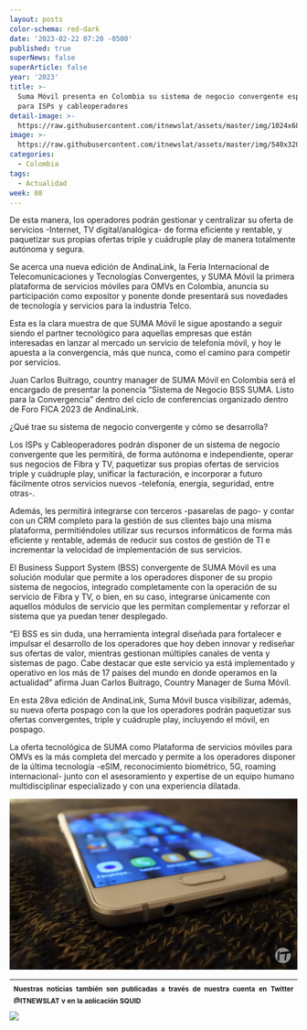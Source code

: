 ```yaml
---
layout: posts
color-schema: red-dark
date: '2023-02-22 07:20 -0500'
published: true
superNews: false
superArticle: false
year: '2023'
title: >-
  Suma Móvil presenta en Colombia su sistema de negocio convergente especial
  para ISPs y cableoperadores
detail-image: >-
  https://raw.githubusercontent.com/itnewslat/assets/master/img/1024x680/Celular-activo-g.jpg
image: >-
  https://raw.githubusercontent.com/itnewslat/assets/master/img/540x320/Celular-activo-p.jpg
categories:
  - Colombia
tags:
  - Actualidad
week: 08
---
```

De esta manera, los operadores podrán gestionar y centralizar su oferta de servicios -Internet, TV digital/analógica- de forma eficiente y rentable, y paquetizar sus propias ofertas triple y cuádruple play de manera totalmente autónoma y segura.

Se acerca una nueva edición de AndinaLink, la Feria Internacional de Telecomunicaciones y Tecnologías Convergentes, y SUMA Móvil la primera plataforma de servicios móviles para OMVs en Colombia, anuncia su participación como expositor y ponente donde presentará sus novedades de tecnología y servicios para la industria Telco.

Esta es la clara muestra de que SUMA Móvil le sigue apostando a seguir siendo el partner tecnológico para aquellas empresas que están interesadas en lanzar al mercado un servicio de telefonía móvil, y hoy le apuesta a la convergencia, más que nunca, como el camino para competir por servicios.

Juan Carlos Buitrago, country manager de SUMA Móvil en Colombia será el encargado de presentar la ponencia “Sistema de Negocio BSS SUMA.
Listo para la Convergencia” dentro del ciclo de conferencias organizado dentro de Foro FICA 2023 de AndinaLink.

¿Qué trae su sistema de negocio convergente y cómo se desarrolla?

Los ISPs y Cableoperadores podrán disponer de un sistema de negocio convergente que les permitirá, de forma autónoma e independiente, operar sus negocios de Fibra y TV, paquetizar sus propias ofertas de servicios triple y cuádruple play, unificar la facturación, e incorporar a futuro fácilmente otros servicios nuevos -telefonía, energía, seguridad, entre otras-.

Además, les permitirá integrarse con terceros -pasarelas de pago- y contar con un CRM completo para la gestión de sus clientes bajo una misma plataforma, permitiéndoles utilizar sus recursos informáticos de forma más eficiente y rentable, además de reducir sus costos de gestión de TI e incrementar la velocidad de implementación de sus servicios.

El Business Support System (BSS) convergente de SUMA Móvil es una solución modular que permite a los operadores disponer de su propio sistema de negocios, integrado completamente con la operación de su servicio de Fibra y TV, o bien, en su caso, integrarse únicamente con aquellos módulos de servicio que les permitan complementar y reforzar el sistema que ya puedan tener desplegado.

“El BSS es sin duda, una herramienta integral diseñada para fortalecer e impulsar el desarrollo de los operadores que hoy deben innovar y rediseñar sus ofertas de valor, mientras gestionan múltiples canales de venta y sistemas de pago. Cabe destacar que este servicio ya está implementado y operativo en los más de 17 países del mundo en donde operamos en la actualidad” afirma Juan Carlos Buitrago, Country Manager de Suma Móvil.

En esta 28va edición de AndinaLink, Suma Móvil busca visibilizar, además, su nueva oferta pospago con la que los operadores podrán paquetizar sus ofertas convergentes, triple y cuádruple play, incluyendo el móvil, en pospago.

La oferta tecnológica de SUMA como Plataforma de servicios móviles para OMVs es la más completa del mercado y permite a los operadores disponer de la última tecnología -eSIM, reconocimiento biométrico, 5G, roaming internacional- junto con el asesoramiento y expertise de un equipo humano multidisciplinar especializado y con una experiencia dilatada.

![](https://raw.githubusercontent.com/itnewslat/assets/master/img/540x320/Celular-activo-p.jpg)

<table style="height: 42px;" width="569">
<tbody>
<tr>
<td style="text-align: justify;"><sub><strong>Nuestras noticias también son publicadas a través de nuestra cuenta en Twitter <a href="https://twitter.com/itnewslat?lang=es">@ITNEWSLAT</a> y en la aplicación <a href="https://squidapp.co/en/">SQUID</a></strong></sub></td>
</tr>
</tbody>
</table>

<img src="https://tracker.metricool.com/c3po.jpg?hash=56f88a41e39ab42c063cc51676587a04"/>
